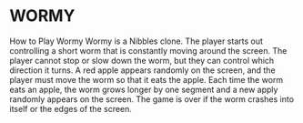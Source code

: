 # WORMY
How to Play Wormy
Wormy is a Nibbles clone. The player starts out controlling a short worm that is constantly
moving around the screen. The player cannot stop or slow down the worm, but they can control
which direction it turns. A red apple appears randomly on the screen, and the player must move
the worm so that it eats the apple. Each time the worm eats an apple, the worm grows longer
by one segment and a new apply randomly appears on the screen. The game is over if the
worm crashes into itself or the edges of the screen.
